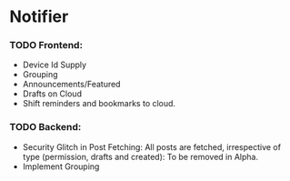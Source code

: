 # Notifier

### TODO Frontend:
* Device Id Supply
* Grouping
* Announcements/Featured
* Drafts on Cloud
* Shift reminders and bookmarks to cloud.

### TODO Backend:
* Security Glitch in Post Fetching: All posts are fetched, irrespective of type (permission, drafts and created): To be removed in Alpha.
* Implement Grouping